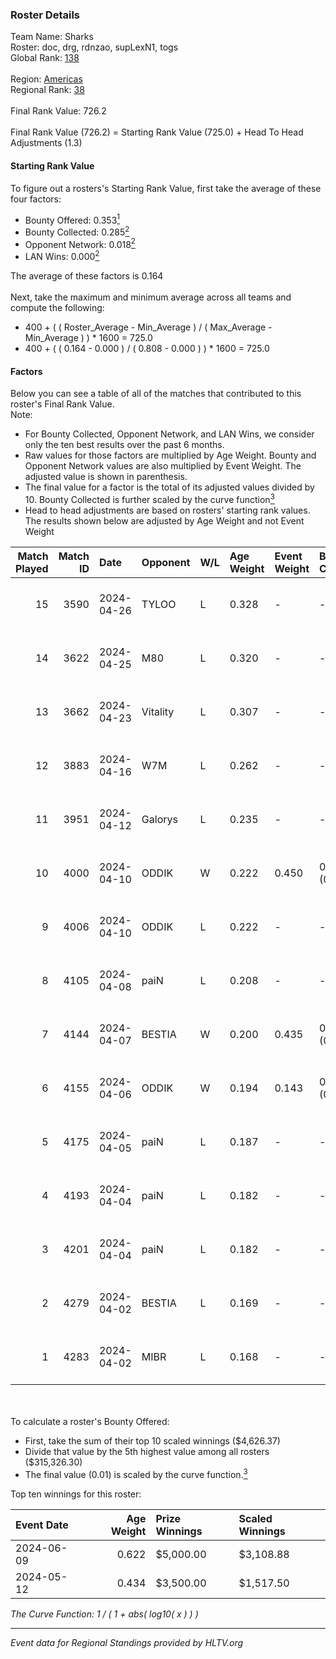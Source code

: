### Roster Details<br />
Team Name: Sharks<br />
Roster: doc, drg, rdnzao, supLexN1, togs<br />
Global Rank: [138](../../standings_global_2024_09_04.md)<br />
<br />
Region: [Americas]( ../../standings_americas_2024_09_04.md)<br />
Regional Rank: [38]( ../../standings_americas_2024_09_04.md)<br />
<br />
Final Rank Value:  726.2<br />
<br />
Final Rank Value (726.2) = Starting Rank Value (725.0) + Head To Head Adjustments (1.3)<br />

#### Starting Rank Value<br />
To figure out a rosters's Starting Rank Value, first take the average of these four factors:<br />
- Bounty Offered: 0.353[<sup>1</sup>](#table2)
- Bounty Collected: 0.285[<sup>2</sup>](#table1)
- Opponent Network: 0.018[<sup>2</sup>](#table1)
- LAN Wins: 0.000[<sup>2</sup>](#table1)

The average of these factors is 0.164<br />
<br />
Next, take the maximum and minimum average across all teams and compute the following:<br />
- 400 + ( ( Roster_Average - Min_Average ) / ( Max_Average - Min_Average ) ) * 1600 = 725.0
- 400 + ( ( 0.164 - 0.000 ) / ( 0.808 - 0.000 ) ) * 1600 = 725.0


#### Factors<br />
Below you can see a table of all of the matches that contributed to this roster's Final Rank Value.<br />
Note:<br />

- For Bounty Collected, Opponent Network, and LAN Wins, we consider only the ten best results over the past 6 months.
- Raw values for those factors are multiplied by Age Weight. Bounty and Opponent Network values are also multiplied by Event Weight. The adjusted value is shown in parenthesis.
- The final value for a factor is the total of its adjusted values divided by 10. Bounty Collected is further scaled by the curve function[<sup>3</sup>](#curveFunction)
- Head to head adjustments are based on rosters' starting rank values. The results shown below are adjusted by Age Weight and not Event Weight
<span id="table1"></span><br />


| Match Played | Match ID | Date       | Opponent | W/L | Age Weight | Event Weight | Bounty Collected | Opponent Network | LAN Wins  | H2H Adj. | Roster                            |
| -: | -: | :- | :- | :- | :- | :- | :- | :- | :- | -: | :- |
|           15 |     3590 | 2024-04-26 | TYLOO    | L   | 0.328      | -            | -                | -                | -         |    -5.41 | doc, drg, rdnzao, supLexN1, togs  |
|           14 |     3622 | 2024-04-25 | M80      | L   | 0.320      | -            | -                | -                | -         |    -1.03 | doc, drg, rdnzao, supLexN1, togs  |
|           13 |     3662 | 2024-04-23 | Vitality | L   | 0.307      | -            | -                | -                | -         |    -0.01 | doc, drg, rdnzao, supLexN1, togs  |
|           12 |     3883 | 2024-04-16 | W7M      | L   | 0.262      | -            | -                | -                | -         |    -3.44 | doc, drg, rdnzao, supLexN1, togs  |
|           11 |     3951 | 2024-04-12 | Galorys  | L   | 0.235      | -            | -                | -                | -         |    -3.54 | doc, drg, rdnzao, supLexN1, togs  |
|           10 |     4000 | 2024-04-10 | ODDIK    | W   | 0.222      | 0.450        | 0.174 (0.017)    | 0.865 (0.087)    | 0 (0.000) |     6.27 | doc, drg, lukiz, rdnzao, supLexN1 |
|            9 |     4006 | 2024-04-10 | ODDIK    | L   | 0.222      | -            | -                | -                | -         |    -0.73 | doc, drg, lukiz, rdnzao, supLexN1 |
|            8 |     4105 | 2024-04-08 | paiN     | L   | 0.208      | -            | -                | -                | -         |    -0.03 | doc, drg, rdnzao, supLexN1, togs  |
|            7 |     4144 | 2024-04-07 | BESTIA   | W   | 0.200      | 0.435        | 0.101 (0.009)    | 0.832 (0.072)    | 0 (0.000) |     4.94 | doc, drg, rdnzao, supLexN1, togs  |
|            6 |     4155 | 2024-04-06 | ODDIK    | W   | 0.194      | 0.143        | 0.174 (0.005)    | 0.865 (0.024)    | 0 (0.000) |     5.57 | doc, drg, gafolo, supLexN1, togs  |
|            5 |     4175 | 2024-04-05 | paiN     | L   | 0.187      | -            | -                | -                | -         |    -0.02 | doc, drg, gafolo, supLexN1, togs  |
|            4 |     4193 | 2024-04-04 | paiN     | L   | 0.182      | -            | -                | -                | -         |    -0.02 | doc, drg, gafolo, supLexN1, togs  |
|            3 |     4201 | 2024-04-04 | paiN     | L   | 0.182      | -            | -                | -                | -         |    -0.02 | doc, drg, gafolo, supLexN1, togs  |
|            2 |     4279 | 2024-04-02 | BESTIA   | L   | 0.169      | -            | -                | -                | -         |    -1.07 | doc, drg, rdnzao, supLexN1, togs  |
|            1 |     4283 | 2024-04-02 | MIBR     | L   | 0.168      | -            | -                | -                | -         |    -0.17 | doc, drg, rdnzao, supLexN1, togs  |

<br />
<span id="table2"></span><br />
To calculate a roster's Bounty Offered:<br />

- First, take the sum of their top 10 scaled winnings ($4,626.37)
- Divide that value by the 5th highest value among all rosters ($315,326.30)
- The final value (0.01) is scaled by the curve function.[<sup>3</sup>](#curveFunction)

Top ten winnings for this roster:<br />

| Event Date | Age Weight | Prize Winnings | Scaled Winnings |
| :- | -: | :- | :- |
| 2024-06-09 |      0.622 | $5,000.00      | $3,108.88       |
| 2024-05-12 |      0.434 | $3,500.00      | $1,517.50       |


<span id="curveFunction"></span>_The Curve Function: 1 / ( 1 + abs( log10( x ) ) )_<br />

---
_Event data for Regional Standings provided by HLTV.org_<br />
